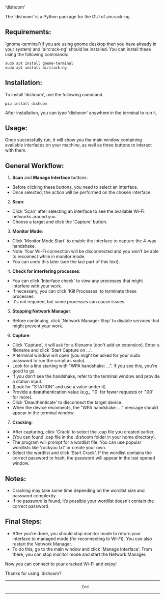 'dishoom'

The 'dishoom' is a Python package for the GUI of aircrack-ng.

Requirements:
-------------
'gnome-terminal'(if you are using gnome desktop then you have already in your system)  and 'aircrack-ng' should be installed.
You can install these using the following commands:

    sudo apt install gnome-terminal
    sudo apt install aircrack-ng

Installation:
-------------
To install 'dishoom', use the following command:

    pip install dishoom

After installation, you can type 'dishoom' anywhere in the terminal to run it.

Usage:
------
Once successfully run, it will show you the main window containing available interfaces 
on your machine, as well as three buttons to interact with them.

General Workflow:
-----------------
1. **Scan** and **Manage Interface** buttons:
  - Before clicking these buttons, you need to select an interface.
  - Once selected, the action will be performed on the chosen interface.

2. **Scan**:
  - Click 'Scan' after selecting an interface to see the available Wi-Fi networks around you. 
  - Choose a target and click the 'Capture' button.

3. **Monitor Mode**:
  - Click 'Monitor Mode Start' to enable the interface to capture the 4-way handshake. 
  - Note: Your Wi-Fi connection will be disconnected and you won’t be able to reconnect while in monitor mode. 
  - You can undo this later (see the last part of this text).

4. **Check for interfering processes**:
  - You can click 'Interface check' to view any processes that might interfere with your work. 
  - If necessary, you can click 'Kill Processes' to terminate these processes.
  - It's not required, but some processes can cause issues.

5. **Stopping Network Manager**:
  - Before continuing, click 'Network Manager Stop' to disable services that might prevent your work.

6. **Capture**:
  - Click 'Capture', it will ask for a filename (don't add an extension). Enter a filename and click 'Start Capture on ...'.
  - A terminal window will open (you might be asked for your sudo password to run the script as sudo). 
  - Look for a line starting with "WPA handshake: ...". If you see this, you're good to go.
  - If you don't see the handshake, refer to the terminal window and provide a station input.
  - (Look for "STATION" and use a value under it).
  - Provide a deauthentication value (e.g., '10' for fewer requests or '100' for more). 
  - Click 'Deauthenticate' to disconnect the target device. 
  - When the device reconnects, the "WPA handshake: ..." message should appear in the terminal window.

7. **Cracking**:
  - After capturing, click 'Crack' to select the .cap file you created earlier.
  - (You can found .cap file in the .dishoom folder in your home directory).
  - The program will prompt for a wordlist file. You can use popular wordlists like 'rockyou.txt' or create your own.
  - Select the wordlist and click 'Start Crack'. If the wordlist contains the correct password or hash, the password will appear in the last opened window.

Notes:
------
  - Cracking may take some time depending on the wordlist size and password complexity.
  - If no password is found, it’s possible your wordlist doesn't contain the correct password.

Final Steps:
-------------
  - After you're done, you should stop monitor mode to return your interface to managed mode (for reconnecting to Wi-Fi). You can also restart the Network Manager.
  - To do this, go to the main window and click 'Manage Interface'. From there, you can stop monitor mode and start the Network Manager.

Now you can connect to your cracked Wi-Fi and enjoy!

Thanks for using 'dishoom'!  

********************************************************************************************
                                       End
********************************************************************************************

